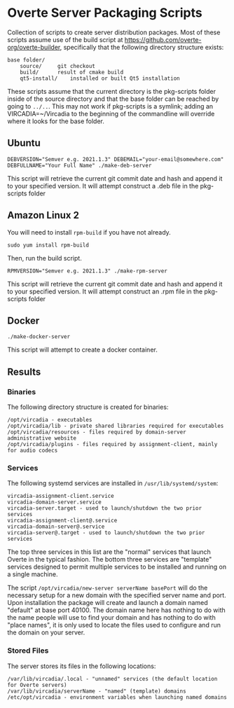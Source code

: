 # Overte Server Packaging Scripts

Collection of scripts to create server distribution packages. Most of these scripts assume
use of the build script at https://github.com/overte-org/overte-builder, specifically that
the following directory structure exists:

```
base folder/
	source/		git checkout
	build/		result of cmake build
	qt5-install/	installed or built Qt5 installation
```

These scripts assume that the current directory is the pkg-scripts folder inside of the source directory
and that the base folder can be reached by going to `../..`. This may not work if pkg-scripts is a symlink; adding an VIRCADIA=~/Vircadia to the beginning of the commandline will override where it looks for the base folder.

## Ubuntu
```
DEBVERSION="Semver e.g. 2021.1.3" DEBEMAIL="your-email@somewhere.com" DEBFULLNAME="Your Full Name" ./make-deb-server
```

This script will retrieve the current git commit date and hash and append it to your specified version.
It will attempt construct a .deb file in the pkg-scripts folder

## Amazon Linux 2
    
You will need to install `rpm-build` if you have not already.
```
sudo yum install rpm-build
```
Then, run the build script.
```
RPMVERSION="Semver e.g. 2021.1.3" ./make-rpm-server
```

This script will retrieve the current git commit date and hash and append it to your specified version.
It will attempt construct an .rpm file in the pkg-scripts folder

## Docker
```
./make-docker-server
```

This script will attempt to create a docker container.

## Results

### Binaries

The following directory structure is created for binaries:
```
/opt/vircadia - executables
/opt/vircadia/lib - private shared libraries required for executables
/opt/vircadia/resources - files required by domain-server administrative website
/opt/vircadia/plugins - files required by assignment-client, mainly for audio codecs
```

### Services

The following systemd services are installed in `/usr/lib/systemd/system`:
```
vircadia-assignment-client.service
vircadia-domain-server.service
vircadia-server.target - used to launch/shutdown the two prior services
vircadia-assignment-client@.service
vircadia-domain-server@.service
vircadia-server@.target - used to launch/shutdown the two prior services
```

The top three services in this list are the "normal" services that launch Overte
in the typical fashion. The bottom three services are "template" services designed
to permit multiple services to be installed and running on a single machine.

The script `/opt/vircadia/new-server serverName basePort` will do the necessary
setup for a new domain with the specified server name and port. Upon installation
the package will create and launch a domain named "default" at base port 40100.
The domain name here has nothing to do with the name people will use to find your
domain and has nothing to do with "place names", it is only used to locate the files
used to configure and run the domain on your server.

### Stored Files

The server stores its files in the following locations:
```
/var/lib/vircadia/.local - "unnamed" services (the default location for Overte servers)
/var/lib/vircadia/serverName - "named" (template) domains
/etc/opt/vircadia - environment variables when launching named domains
```

